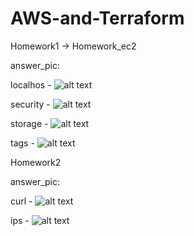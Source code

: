 # AWS-and-Terraform

Homework1 -> Homework_ec2

answer_pic:

localhos - ![alt text](https://github.com/EvgenyInfinit/AWS-and-Terraform/tree/main/Homework_ec2/localhost.png)

security - ![alt text](https://github.com/EvgenyInfinit/AWS-and-Terraform/tree/main/Homework_ec2/security.png)

storage - ![alt text](https://github.com/EvgenyInfinit/AWS-and-Terraform/tree/main/Homework_ec2/storage.png)

tags - ![alt text](https://github.com/EvgenyInfinit/AWS-and-Terraform/tree/main/Homework_ec2/tags.png)

Homework2

answer_pic:

curl - ![alt text](https://github.com/EvgenyInfinit/AWS-and-Terraform/tree/main/Homework2/answer_pic/curl.png)

ips - ![alt text](https://github.com/EvgenyInfinit/AWS-and-Terraform/tree/main/Homework2/answer_pic/ips.png)

